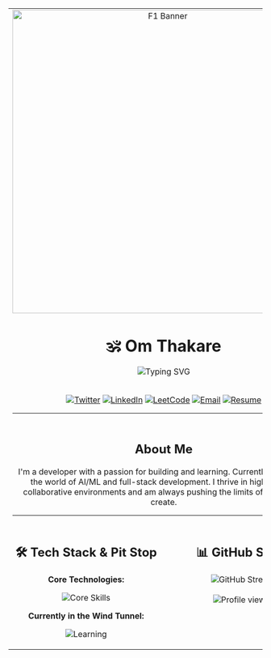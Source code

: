 <div align="center">
<table border="0" cellpadding="0" cellspacing="0" width="100%">
<!-- Row 1: Banner, Name, Typing SVG, and Links -->
<tr>
<td colspan="2" align="center">
<img src="https://raw.githubusercontent.com/thakare-om03/thakare-om03/main/assets/f1-banner.gif" width="600" alt="F1 Banner"/>
<h1>🕉️ Om Thakare</h1>
<img src="https://readme-typing-svg.herokuapp.com?font=Fira+Code&size=24&duration=3000&pause=1000&color=FF0000&center=true&vCenter=true&random=false&width=500&lines=budding+developer;pre-final+year+@+SRMIST;+always+growing" alt="Typing SVG" />
<br><br>
<p>
<a href="https://twitter.com/thakare_twts" target="_blank"><img src="https://img.shields.io/badge/Twitter-1DA1F2?style=for-the-badge&logo=twitter&logoColor=white" alt="Twitter"/></a>
<a href="https://linkedin.com/in/om-thakare-8768bb166" target="_blank"><img src="https://img.shields.io/badge/LinkedIn-0077B5?style=for-the-badge&logo=linkedin&logoColor=white" alt="LinkedIn"/></a>
<a href="https://www.leetcode.com/thakare_om03" target="_blank"><img src="https://img.shields.io/badge/LeetCode-FFA116?style=for-the-badge&logo=leetcode&logoColor=white" alt="LeetCode"/></a>
<a href="mailto:om.thakare3217@gmail.com"><img src="https://img.shields.io/badge/Email-D14836?style=for-the-badge&logo=gmail&logoColor=white" alt="Email"/></a>
<a href="https://drive.google.com/file/d/15S-7ebaVzwVVf1LSjWqRRdOf3X3eZc4U/view?usp=drive_link" target="_blank"><img src="https://img.shields.io/badge/Resume-4CAF50?style=for-the-badge&logo=read-the-docs&logoColor=white" alt="Resume"/></a>
</p>
<hr>
</td>
</tr>

<!-- Row 2: About Me -->

<tr>
<td colspan="2" align="center">
<h2>About Me</h2>
<p>I'm a developer with a passion for building and learning. Currently navigating the world of AI/ML and full-stack development. I thrive in high-speed, collaborative environments and am always pushing the limits of what I can create.</p>
<hr>
</td>
</tr>

<!-- Row 3: Tech Stack and GitHub Stats -->

<tr>
<!-- Column 1: Tech Stack -->
<td width="50%" valign="top" align="center">
<h2>🛠️ Tech Stack & Pit Stop</h2>
<p><strong>Core Technologies:</strong></p>
<p>
<img src="https://skillicons.dev/icons?i=python,c,cpp,html,css,tailwind,bootstrap,git,figma" alt="Core Skills"/>
</p>
<p><strong>Currently in the Wind Tunnel:</strong></p>
<p>
<img src="https://skillicons.dev/icons?i=js,mongodb,react,nodejs,tensorflow,pytorch,aws,docker" alt="Learning"/>
</p>
</td>
<!-- Column 2: GitHub Stats -->
<td width="50%" valign="top" align="center">
<h2>📊 GitHub Stats</h2>
<img src="https://github-readme-streak-stats.herokuapp.com/?user=thakare-om03&theme=dark&hide_border=true&date_format=M%20j%5B%2C%20Y%5D" alt="GitHub Streak"/>
<br><br>
<img src="https://komarev.com/ghpvc/?username=thakare-om03&label=Profile+Views&color=0e75b6&style=for-the-badge" alt="Profile views" />
</td>
</tr>
</table>
</div>
